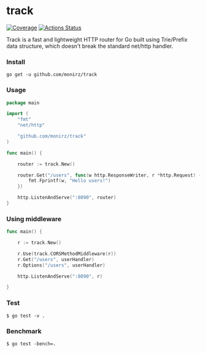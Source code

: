 # track 
[![Coverage](https://gocover.io/_badge/github.com/monirz/track)](https://gocover.io/github.com/monirz/track) [![Actions Status](https://github.com/monirz/track/workflows/build/badge.svg)](https://github.com/monirz/track/actions) 

Track is a fast and lightweight HTTP router for Go built using Trie/Prefix data structure, which doesn't break the standard net/http handler.  


### Install

`go get -u github.com/monirz/track`

### Usage

```go
package main

import (
	"fmt"
	"net/http"

	"github.com/monirz/track"
)

func main() {

	router := track.New()

	router.Get("/users", func(w http.ResponseWriter, r *http.Request) {
		fmt.Fprintf(w, "Hello users!")
	})

	http.ListenAndServe(":8090", router)
}

```

### Using middleware

```go
func main() {

	r := track.New()

	r.Use(track.CORSMethodMiddleware(r))
	r.Get("/users", userHandler)
	r.Options("/users", userHandler)

	http.ListenAndServe(":8090", r)

}
```

### Test 

```
$ go test -v . 
```
### Benchmark 

```
$ go test -bench=. 
```
